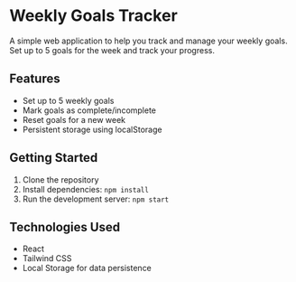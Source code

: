 # Weekly Goals Tracker

A simple web application to help you track and manage your weekly goals. Set up to 5 goals for the week and track your progress.

## Features

- Set up to 5 weekly goals
- Mark goals as complete/incomplete
- Reset goals for a new week
- Persistent storage using localStorage

## Getting Started

1. Clone the repository
2. Install dependencies: `npm install`
3. Run the development server: `npm start`

## Technologies Used

- React
- Tailwind CSS
- Local Storage for data persistence